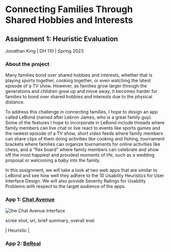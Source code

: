 # Connecting Families Through Shared Hobbies and Interests

## Assignment 1: Heuristic Evaluation

Jonathan King | DH 110 | Spring 2023

### About the project

Many families bond over shared hobbies and interests, whether that is playing sports together, cooking together, or even watching the latest episode of a TV show. However, as families grow larger through the generations and children grow up and move away, it becomes harder for families to bond over shared hobbies and interests due to the physical distance. 

To address this challenge in connecting families, I hope to design an app called LeBond (named after Lebron James, who is a great family guy). Some of the features I hope to incorporate in LeBond include threads where family members can live chat or live react to events like sports games and the newest episode of a TV show, short video feeds where family members can share clips of them doing activities like cooking and fishing, tournament brackets where families can organize tournaments for online activities like chess, and a "flex board" where family members can celebrate and show off the most happiest and proudest moments of life, such as a wedding proposal or welcoming a baby into the family.

In this assignment, we will take a look at two web apps that are similar to LeBond and see how well they adhere to the 10 Usability Heuristics for User Interface Design. We will also provide Severity Ratings for Usability Problems with respect to the target audience of the apps. 

### App 1: [Chat Avenue](https://www.chat-avenue.com/)

![the Chat Avenue Interface](https://consumersiteimages.trustpilot.net/business-units/5e3767086b3ae6000119506e-198x149-1x.jpg)

scree shot, url, brief summary, overall eval

| Heuristic | 



### App 2: [BeReal](https://bere.al/en)

